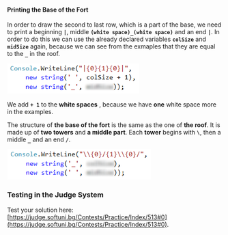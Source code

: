 #### Printing the Base of the Fort

In order to draw the second to last row, which is a part of the base, we need to print a beginning **`|`**, middle **`(white space)_(white space)`** and an end **`|`**. In order to do this we can use the already declared variables **`colSize`** and **`midSize`** again, because we can see from the exmaples that they are equal to the **`_`** in the roof.

![](/assets/chapter-6-2-images/01.Draw-fort-06.png)

We add **`+ 1`** to the **white spaces** , because we have **one** white space more in the examples.

The structure of **the base of the fort** is the same as the one of **the roof**. It is made up of **two towers** and **a middle part**. Each **tower** begins with **`\`**, then a middle **`_`** and an end **`/`**.

![](/assets/chapter-6-2-images/01.Draw-fort-07.png)

### Testing in the Judge System

Test your solution here: [https://judge.softuni.bg/Contests/Practice/Index/513#0](https://judge.softuni.bg/Contests/Practice/Index/513#0).
